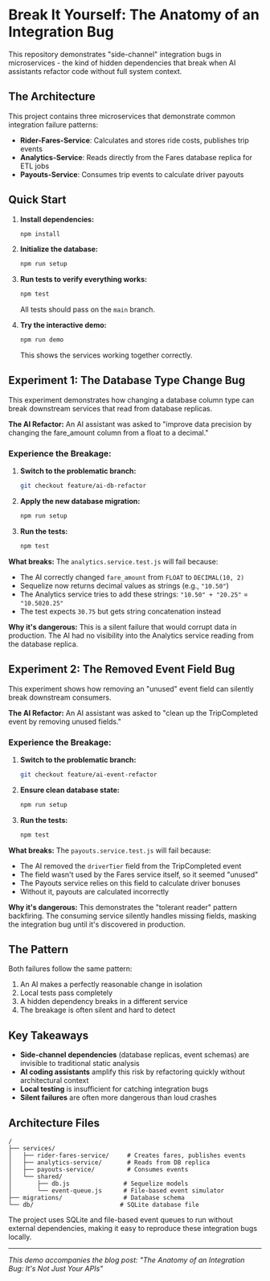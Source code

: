 # Break It Yourself: The Anatomy of an Integration Bug

This repository demonstrates "side-channel" integration bugs in microservices - the kind of hidden dependencies that break when AI assistants refactor code without full system context.

## The Architecture

This project contains three microservices that demonstrate common integration failure patterns:

- **Rider-Fares-Service**: Calculates and stores ride costs, publishes trip events
- **Analytics-Service**: Reads directly from the Fares database replica for ETL jobs  
- **Payouts-Service**: Consumes trip events to calculate driver payouts

## Quick Start

1. **Install dependencies:**
   ```bash
   npm install
   ```

2. **Initialize the database:**
   ```bash
   npm run setup
   ```

3. **Run tests to verify everything works:**
   ```bash
   npm test
   ```
   All tests should pass on the `main` branch.

4. **Try the interactive demo:**
   ```bash
   npm run demo
   ```
   This shows the services working together correctly.

## Experiment 1: The Database Type Change Bug

This experiment demonstrates how changing a database column type can break downstream services that read from database replicas.

**The AI Refactor:** An AI assistant was asked to "improve data precision by changing the fare_amount column from a float to a decimal."

### Experience the Breakage:

1. **Switch to the problematic branch:**
   ```bash
   git checkout feature/ai-db-refactor
   ```

2. **Apply the new database migration:**
   ```bash
   npm run setup
   ```

3. **Run the tests:**
   ```bash
   npm test
   ```

**What breaks:** The `analytics.service.test.js` will fail because:
- The AI correctly changed `fare_amount` from `FLOAT` to `DECIMAL(10, 2)`
- Sequelize now returns decimal values as strings (e.g., `"10.50"`)
- The Analytics service tries to add these strings: `"10.50" + "20.25"` = `"10.5020.25"`
- The test expects `30.75` but gets string concatenation instead

**Why it's dangerous:** This is a silent failure that would corrupt data in production. The AI had no visibility into the Analytics service reading from the database replica.

## Experiment 2: The Removed Event Field Bug

This experiment shows how removing an "unused" event field can silently break downstream consumers.

**The AI Refactor:** An AI assistant was asked to "clean up the TripCompleted event by removing unused fields."

### Experience the Breakage:

1. **Switch to the problematic branch:**
   ```bash
   git checkout feature/ai-event-refactor
   ```

2. **Ensure clean database state:**
   ```bash
   npm run setup
   ```

3. **Run the tests:**
   ```bash
   npm test
   ```

**What breaks:** The `payouts.service.test.js` will fail because:
- The AI removed the `driverTier` field from the TripCompleted event
- The field wasn't used by the Fares service itself, so it seemed "unused"
- The Payouts service relies on this field to calculate driver bonuses
- Without it, payouts are calculated incorrectly

**Why it's dangerous:** This demonstrates the "tolerant reader" pattern backfiring. The consuming service silently handles missing fields, masking the integration bug until it's discovered in production.

## The Pattern

Both failures follow the same pattern:
1. An AI makes a perfectly reasonable change in isolation
2. Local tests pass completely  
3. A hidden dependency breaks in a different service
4. The breakage is often silent and hard to detect

## Key Takeaways

- **Side-channel dependencies** (database replicas, event schemas) are invisible to traditional static analysis
- **AI coding assistants** amplify this risk by refactoring quickly without architectural context
- **Local testing** is insufficient for catching integration bugs
- **Silent failures** are often more dangerous than loud crashes

## Architecture Files

```
/
├── services/
│   ├── rider-fares-service/     # Creates fares, publishes events
│   ├── analytics-service/       # Reads from DB replica  
│   ├── payouts-service/         # Consumes events
│   └── shared/
│       ├── db.js               # Sequelize models
│       └── event-queue.js      # File-based event simulator
├── migrations/                 # Database schema
└── db/                        # SQLite database file
```

The project uses SQLite and file-based event queues to run without external dependencies, making it easy to reproduce these integration bugs locally.

---

*This demo accompanies the blog post: "The Anatomy of an Integration Bug: It's Not Just Your APIs"*